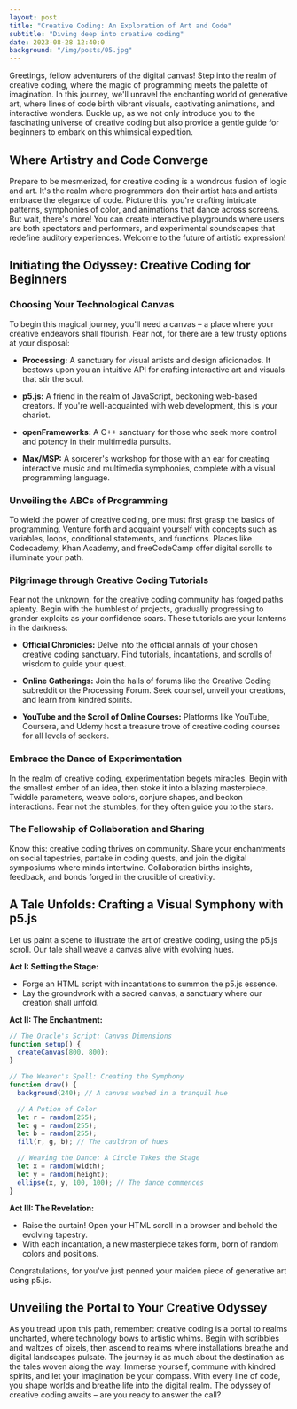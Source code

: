 ```yaml
---
layout: post
title: "Creative Coding: An Exploration of Art and Code"
subtitle: "Diving deep into creative coding"
date: 2023-08-28 12:40:0
background: "/img/posts/05.jpg"
---
```


Greetings, fellow adventurers of the digital canvas! Step into the realm of creative coding, where the magic of programming meets the palette of imagination. In this journey, we'll unravel the enchanting world of generative art, where lines of code birth vibrant visuals, captivating animations, and interactive wonders. Buckle up, as we not only introduce you to the fascinating universe of creative coding but also provide a gentle guide for beginners to embark on this whimsical expedition.

## Where Artistry and Code Converge

Prepare to be mesmerized, for creative coding is a wondrous fusion of logic and art. It's the realm where programmers don their artist hats and artists embrace the elegance of code. Picture this: you're crafting intricate patterns, symphonies of color, and animations that dance across screens. But wait, there's more! You can create interactive playgrounds where users are both spectators and performers, and experimental soundscapes that redefine auditory experiences. Welcome to the future of artistic expression!

## Initiating the Odyssey: Creative Coding for Beginners

### Choosing Your Technological Canvas

To begin this magical journey, you'll need a canvas – a place where your creative endeavors shall flourish. Fear not, for there are a few trusty options at your disposal:

- **Processing:** A sanctuary for visual artists and design aficionados. It bestows upon you an intuitive API for crafting interactive art and visuals that stir the soul.

- **p5.js:** A friend in the realm of JavaScript, beckoning web-based creators. If you're well-acquainted with web development, this is your chariot.

- **openFrameworks:** A C++ sanctuary for those who seek more control and potency in their multimedia pursuits.

- **Max/MSP:** A sorcerer's workshop for those with an ear for creating interactive music and multimedia symphonies, complete with a visual programming language.

### Unveiling the ABCs of Programming

To wield the power of creative coding, one must first grasp the basics of programming. Venture forth and acquaint yourself with concepts such as variables, loops, conditional statements, and functions. Places like Codecademy, Khan Academy, and freeCodeCamp offer digital scrolls to illuminate your path.

### Pilgrimage through Creative Coding Tutorials

Fear not the unknown, for the creative coding community has forged paths aplenty. Begin with the humblest of projects, gradually progressing to grander exploits as your confidence soars. These tutorials are your lanterns in the darkness:

- **Official Chronicles:** Delve into the official annals of your chosen creative coding sanctuary. Find tutorials, incantations, and scrolls of wisdom to guide your quest.

- **Online Gatherings:** Join the halls of forums like the Creative Coding subreddit or the Processing Forum. Seek counsel, unveil your creations, and learn from kindred spirits.

- **YouTube and the Scroll of Online Courses:** Platforms like YouTube, Coursera, and Udemy host a treasure trove of creative coding courses for all levels of seekers.

### Embrace the Dance of Experimentation

In the realm of creative coding, experimentation begets miracles. Begin with the smallest ember of an idea, then stoke it into a blazing masterpiece. Twiddle parameters, weave colors, conjure shapes, and beckon interactions. Fear not the stumbles, for they often guide you to the stars.

### The Fellowship of Collaboration and Sharing

Know this: creative coding thrives on community. Share your enchantments on social tapestries, partake in coding quests, and join the digital symposiums where minds intertwine. Collaboration births insights, feedback, and bonds forged in the crucible of creativity.

## A Tale Unfolds: Crafting a Visual Symphony with p5.js

Let us paint a scene to illustrate the art of creative coding, using the p5.js scroll. Our tale shall weave a canvas alive with evolving hues.

**Act I: Setting the Stage:**
- Forge an HTML script with incantations to summon the p5.js essence.
- Lay the groundwork with a sacred canvas, a sanctuary where our creation shall unfold.

**Act II: The Enchantment:**

```javascript
// The Oracle's Script: Canvas Dimensions
function setup() {
  createCanvas(800, 800);
}

// The Weaver's Spell: Creating the Symphony
function draw() {
  background(240); // A canvas washed in a tranquil hue

  // A Potion of Color
  let r = random(255);
  let g = random(255);
  let b = random(255);
  fill(r, g, b); // The cauldron of hues

  // Weaving the Dance: A Circle Takes the Stage
  let x = random(width);
  let y = random(height);
  ellipse(x, y, 100, 100); // The dance commences
}
```

**Act III: The Revelation:**
- Raise the curtain! Open your HTML scroll in a browser and behold the evolving tapestry.
- With each incantation, a new masterpiece takes form, born of random colors and positions.

Congratulations, for you've just penned your maiden piece of generative art using p5.js.

## Unveiling the Portal to Your Creative Odyssey

As you tread upon this path, remember: creative coding is a portal to realms uncharted, where technology bows to artistic whims. Begin with scribbles and waltzes of pixels, then ascend to realms where installations breathe and digital landscapes pulsate. The journey is as much about the destination as the tales woven along the way. Immerse yourself, commune with kindred spirits, and let your imagination be your compass. With every line of code, you shape worlds and breathe life into the digital realm. The odyssey of creative coding awaits – are you ready to answer the call?

